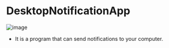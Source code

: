 # DesktopNotificationApp



![image](https://user-images.githubusercontent.com/50779398/208300293-8f548412-b87f-4567-a495-2a8c7b0a8c68.png)





* It is a program that can send notifications to your computer.
